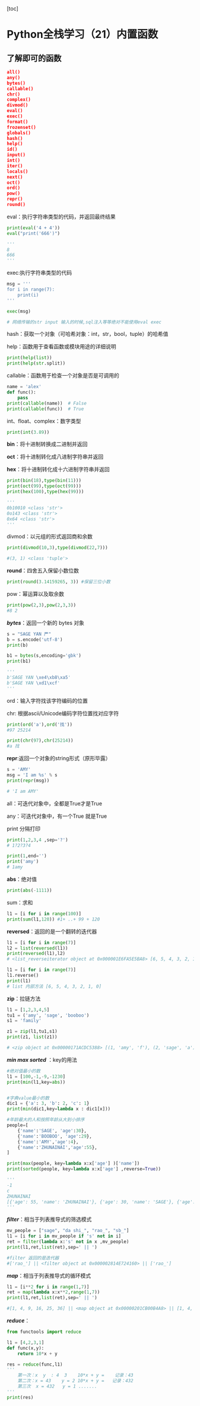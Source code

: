 [toc]

# Python全栈学习（21）内置函数

## 了解即可的函数

```json
all()
any()
bytes()
callable() 
chr()
complex()
divmod()
eval() 
exec()
format()
frozenset()
globals()
hash()
help()
id()
input()
int()
iter()
locals()
next()
oct()
ord()
pow()
repr()
round()
```

eval：执行字符串类型的代码，并返回最终结果

```python
print(eval('4 + 4'))
eval("print('666')")

'''
8
666
'''
```

exec:执行字符串类型的代码

```python
msg = '''
for i in range(7):
    print(i)
'''

exec(msg)

# 网络传输的str input 输入的时候,sql注入等等绝对不能使用eval exec
```

hash：获取一个对象（可哈希对象：int，str，bool，tuple）的哈希值

help：函数用于查看函数或模块用途的详细说明

```python
print(help(list))
print(help(str.split))
```

callable：函数用于检查一个对象是否是可调用的

```python
name = 'alex'
def func():
    pass
print(callable(name))  # False
print(callable(func))  # True
```

int、float、complex：数字类型

```python
print(int(3.89))
```

**bin**：将十进制转换成二进制并返回

**oct**：将十进制转化成八进制字符串并返回

**hex**：将十进制转化成十六进制字符串并返回

```python
print(bin(18),type(bin(11)))
print(oct(99),type(oct(99)))
print(hex(100),type(hex(99)))

'''
0b10010 <class 'str'>
0o143 <class 'str'>
0x64 <class 'str'>
'''
```

divmod：以元组的形式返回商和余数

```python
print(divmod(10,3),type(divmod(22,7)))

#(3, 1) <class 'tuple'>
```

**round**：四舍五入保留小数位数

```python
print(round(3.14159265, 3)) #保留三位小数
```

pow：幂运算以及取余数

```python
print(pow(2,3),pow(2,3,3))
#8 2
```

***bytes***：返回一个新的 bytes 对象

```python
s = "SAGE YAN 严"
b = s.encode('utf-8')
print(b)

b1 = bytes(s,encoding='gbk')
print(b1)

'''
b'SAGE YAN \xe4\xb8\xa5'
b'SAGE YAN \xd1\xcf'
'''
```

ord：输入字符找该字符编码的位置

chr: 根据ascii/Unicode编码字符位置找对应字符 

```python
print(ord('a'),ord('找'))
#97 25214

print(chr(97),chr(25214))
#a 找
```

**repr**:返回一个对象的string形式（原形毕露）

```python
s = 'AMY'
msg = 'I am %s' % s
print(repr(msg))

# 'I am AMY'
```

all：可迭代对象中，全都是True才是True

any：可迭代对象中，有一个True 就是True

print 分隔打印

```python
print(1,2,3,4 ,sep='?')
# 1?2?3?4

print(1,end='')
print('amy')
# 1amy
```

**abs**：绝对值

```python
print(abs(-1111))
```

sum：求和

```python
l1 = [i for i in range(100)]
print(sum(l1,120)) #1+ ..+ 99 + 120
```

**reversed**：返回的是一个翻转的迭代器

```python
l1 = [i for i in range(7)]
l2 = list(reversed(l1))
print(reversed(l1),l2)
# <list_reverseiterator object at 0x000001E6FA5E5BA8> [6, 5, 4, 3, 2, 1, 0]

l1 = [i for i in range(7)]
l1.reverse()
print(l1)
# list 内部方法 [6, 5, 4, 3, 2, 1, 0]

```

**zip**：拉链方法

```python
l1 = [1,2,3,4,5]
tu1 = ('amy', 'sage', 'booboo')
s1 = 'family'

z1 = zip(l1,tu1,s1)
print(z1, list(z1))

# <zip object at 0x00000171ACDC5388> [(1, 'amy', 'f'), (2, 'sage', 'a'), (3, 'booboo', 'm')]
```

***min max sorted*** ：key的用法

```python
#绝对值最小的数
l1 = [100,-1,-9,-1230]
print(min(l1,key=abs))


#字典value最小的数
dic1 = {'a': 3, 'b': 2, 'c': 1}
print(min(dic1,key=lambda x : dic1[x]))

#年龄最大的人和按照年龄从大到小排序
people=[
    {'name':'SAGE', 'age':30},
    {'name':'BOOBOO', 'age':29},
    {'name':'AMY','age':4},
    {'name':'ZHUNAINAI','age':55},
]

print(max(people, key=lambda x:x['age'] )['name'])
print(sorted(people, key=lambda x:x['age'] ,reverse=True))

'''
-1
c
ZHUNAINAI
[{'age': 55, 'name': 'ZHUNAINAI'}, {'age': 30, 'name': 'SAGE'}, {'age': 29, 'name': 'BOOBOO'}, {'age': 4, 'name': 'AMY'}]
'''
```

***filter***：相当于列表推导式的筛选模式

```python
mv_people = ["sage", "da shi_", "rao_", "sb_"]
l1 = [i for i in mv_people if 's' not in i]
ret = filter(lambda x:'s' not in x ,mv_people)
print(l1,ret,list(ret),sep=' || ')

#filter 返回的是迭代器
#['rao_'] || <filter object at 0x000002814E724160> || ['rao_']
```

***map***：相当于列表推导式的循环模式

```python
l1 = [i**2 for i in range(1,7)]
ret = map(lambda x:x**2,range(1,7))
print(l1,ret,list(ret),sep=' || ')

#[1, 4, 9, 16, 25, 36] || <map object at 0x00000201CB00B4A8> || [1, 4, 9, 16, 25, 36]
```

***reduce***：

```python
from functools import reduce

l1 = [4,2,3,1]
def func(x,y):
    return 10*x + y

res = reduce(func,l1)
'''
    第一次：x  y  : 4  3    10*x + y =    记录：43
    第二次：x = 43    y = 2 10*x + y =   记录：432
    第三次  x = 432   y = 1 .......
'''
print(res)
```